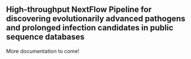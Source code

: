 ## High-throughput NextFlow Pipeline for discovering evolutionarily advanced pathogens and prolonged infection candidates in public sequence databases

More documentation to come!
